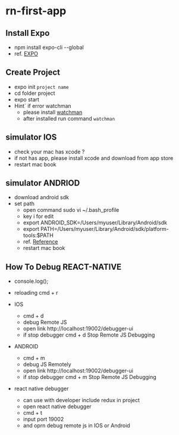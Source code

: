 # rn-first-app
## Install Expo 
  - npm install expo-cli --global
  - ref. [EXPO](https://expo.io/learn)

## Create Project 
  - expo init `project name`
  - cd folder project
  - expo start
  - Hint` if error watchman 
    - please install [watchman](https://facebook.github.io/watchman/docs/install.html)
    - after installed run command `watchman`

## simulator IOS
  - check your mac has xcode ?
  - if not has app, please install xcode and download from app store
  - restart mac book

## simulator ANDRIOD
  - download android sdk
  - set path 
    - open command sudo vi ~/.bash_profile
    - key i for edit 
    - export ANDROID_SDK=/Users/myuser/Library/Android/sdk
    - export PATH=/Users/myuser/Library/Android/sdk/platform-tools:$PATH
    - ref. [Reference](https://docs.expo.io/versions/v36.0.0/workflow/android-studio-emulator)
    - restart mac book

## How To Debug REACT-NATIVE
  - console.log();
  - reloading cmd + r
  - IOS
    - cmd + d 
    - debug Remote JS
    - open link http://localhost:19002/debugger-ui
    - if stop debugger cmd + d Stop Remote JS Debugging

  - ANDROID
    - cmd + m
    - debug JS Remotely 
    - open link http://localhost:19002/debugger-ui
    - if stop debugger cmd + m Stop Remote JS Debugging

  - react native debugger 
    - can use with developer include redux in project
    - open react native debugger 
    - cmd + t
    - input port 19002
    - and oprn debug remote js in IOS or Android

